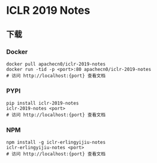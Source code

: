 # ICLR 2019 Notes

## 下载

### Docker

```
docker pull apachecn0/iclr-2019-notes
docker run -tid -p <port>:80 apachecn0/iclr-2019-notes
# 访问 http://localhost:{port} 查看文档
```

### PYPI

```
pip install iclr-2019-notes
iclr-2019-notes <port>
# 访问 http://localhost:{port} 查看文档
```

### NPM

```
npm install -g iclr-erlingyijiu-notes
iclr-erlingyijiu-notes <port>
# 访问 http://localhost:{port} 查看文档
```